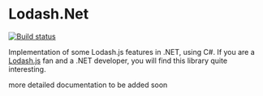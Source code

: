 Lodash.Net
===============
[![Build status](https://ci.appveyor.com/api/projects/status/2dcfqmqeq8malmqe/branch/master?svg=true)](https://ci.appveyor.com/project/shirbr510/lodash-net/branch/master)

Implementation of some Lodash.js features in .NET, using C#. If you are a [Lodash.js](http://lodash.com) fan and a .NET developer, you will find this library quite interesting.

more detailed documentation to be added soon
